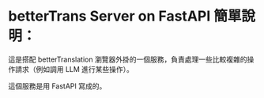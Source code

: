 # betterTrans Server on FastAPI 簡單說明：

這是搭配 betterTranslation 瀏覽器外掛的一個服務，負責處理一些比較複雜的操作請求（例如調用 LLM 進行某些操作）。

這個服務是用 FastAPI 寫成的。